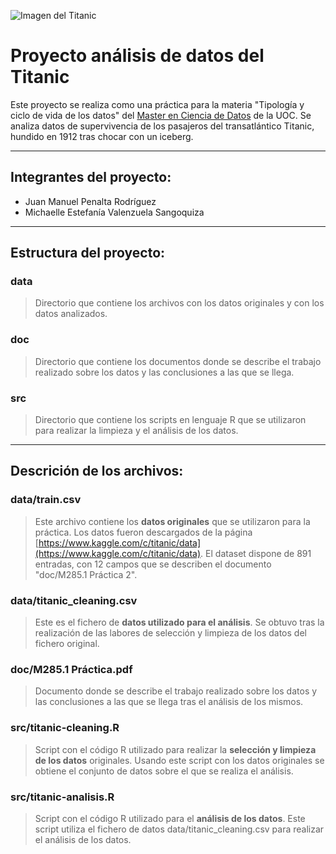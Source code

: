 ![Imagen del Titanic](https://upload.wikimedia.org/wikipedia/commons/thumb/7/76/Titanic_Portside_Diagram.jpg/1280px-Titanic_Portside_Diagram.jpg)
# Proyecto análisis de datos del Titanic

Este proyecto se realiza como una práctica para la materia "Tipología y ciclo de vida de los datos" del [Master en Ciencia de Datos](http://cv.uoc.edu/estudiant/mes-uoc/es/universitat/plans/MU11/index.html) de la UOC.
Se analiza datos de supervivencia de los pasajeros del transatlántico Titanic, hundido en 1912 tras chocar con un iceberg.


***

## Integrantes del proyecto:
* Juan Manuel Penalta Rodríguez
* Michaelle Estefanía Valenzuela Sangoquiza

***
## Estructura del proyecto:

### data
> Directorio que contiene los archivos con los datos originales y con los datos analizados.

### doc
> Directorio que contiene los documentos donde se describe el trabajo realizado sobre los datos y las conclusiones a las que se llega.

### src
> Directorio que contiene los scripts en lenguaje R que se utilizaron para realizar la limpieza y el análisis de los datos.

***
## Descrición de los archivos:

### data/train.csv
>Este archivo contiene los **datos originales** que se utilizaron para la práctica. Los datos fueron descargados de la página [https://www.kaggle.com/c/titanic/data](https://www.kaggle.com/c/titanic/data). El dataset dispone de 891 entradas, con 12 campos que se describen el documento "doc/M285.1 Práctica 2".

### data/titanic_cleaning.csv
>Este es el fichero de **datos utilizado para el análisis**. Se obtuvo tras la realización de las labores de selección y limpieza de los datos del fichero original.

### doc/M285.1 Práctica.pdf
>Documento donde se describe el trabajo realizado sobre los datos y las conclusiones a las que se llega tras el análisis de los mismos.

### src/titanic-cleaning.R
>Script con el código R utilizado para realizar la **selección y limpieza de los datos** originales. Usando este script con los datos originales se obtiene el conjunto de datos sobre el que se realiza el análisis.

### src/titanic-analisis.R
>Script con el código R utilizado para el **análisis de los datos**. Este script utiliza el fichero de datos data/titanic_cleaning.csv para realizar el análisis de los datos.

